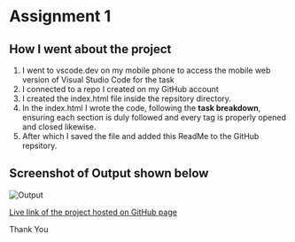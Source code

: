 # Assignment 1


## How I went about the project
1. I went to vscode.dev on my mobile phone to access the mobile web version of Visual Studio Code for the task
2. I connected to a repo I created on my GitHub account
3. I created the index.html file inside the repsitory directory.
4. In the index.html I wrote the code, following the **task breakdown**, ensuring each section is duly followed and every tag is properly opened and closed likewise. 
5. After which I saved the file and added this ReadMe to the GitHub repsitory.

## Screenshot of Output shown below
![Output](https://i.ibb.co/hxggGf9K/Screenshot-23-3-2025-205338-spicasophia-github-io.jpg)


[Live link of the project hosted on GitHub page](https://spicasophia.github.io/3MTT-projects/)

Thank You 


